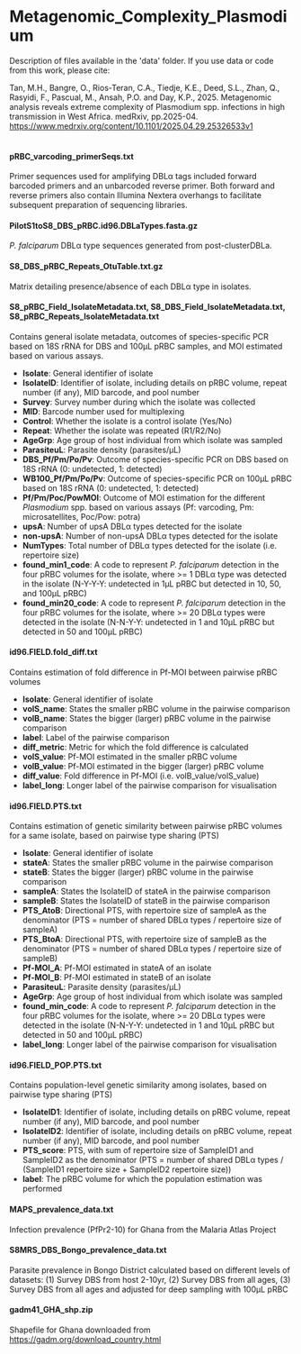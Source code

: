 # Metagenomic_Complexity_Plasmodium

Description of files available in the 'data' folder. If you use data or code from this work, please cite:

Tan, M.H., Bangre, O., Rios-Teran, C.A., Tiedje, K.E., Deed, S.L., Zhan, Q., Rasyidi, F., Pascual, M., Ansah, P.O. and Day, K.P., 2025. Metagenomic analysis reveals extreme complexity of Plasmodium spp. infections in high transmission in West Africa. medRxiv, pp.2025-04.
https://www.medrxiv.org/content/10.1101/2025.04.29.25326533v1
<br></br>

#### pRBC_varcoding_primerSeqs.txt
Primer sequences used for amplifying DBLα tags included forward barcoded primers and an unbarcoded reverse primer. Both forward and reverse primers also contain Illumina Nextera overhangs to facilitate subsequent preparation of sequencing libraries.

#### PilotS1toS8_DBS_pRBC.id96.DBLaTypes.fasta.gz
*P. falciparum* DBLα type sequences generated from post-clusterDBLa.

#### S8_DBS_pRBC_Repeats_OtuTable.txt.gz
Matrix detailing presence/absence of each DBLα type in isolates.

#### S8_pRBC_Field_IsolateMetadata.txt, S8_DBS_Field_IsolateMetadata.txt, S8_pRBC_Repeats_IsolateMetadata.txt
Contains general isolate metadata, outcomes of species-specific PCR based on 18S rRNA for DBS and 100μL pRBC samples, and MOI estimated based on various assays.
- **Isolate**: General identifier of isolate
- **IsolateID**: Identifier of isolate, including details on pRBC volume, repeat number (if any), MID barcode, and pool number
- **Survey**: Survey number during which the isolate was collected
- **MID**: Barcode number used for multiplexing
- **Control**: Whether the isolate is a control isolate (Yes/No)
- **Repeat**: Whether the isolate was repeated (R1/R2/No)
- **AgeGrp**: Age group of host individual from which isolate was sampled
- **ParasiteuL**: Parasite density (parasites/μL)
- **DBS_Pf/Pm/Po/Pv**: Outcome of species-specific PCR on DBS based on 18S rRNA (0: undetected, 1: detected)
- **WB100_Pf/Pm/Po/Pv**: Outcome of species-specific PCR on 100μL pRBC based on 18S rRNA (0: undetected, 1: detected)
- **Pf/Pm/Poc/PowMOI**: Outcome of MOI estimation for the different *Plasmodium* spp. based on various assays (Pf: varcoding, Pm: microsatellites, Poc/Pow: potra)
- **upsA**: Number of upsA DBLα types detected for the isolate
- **non-upsA**: Number of non-upsA DBLα types detected for the isolate
- **NumTypes**: Total number of DBLα types detected for the isolate (i.e. repertoire size)
- **found_min1_code**: A code to represent *P. falciparum* detection in the four pRBC volumes for the isolate, where >= 1 DBLα type was detected in the isolate (N-Y-Y-Y: undetected in 1μL pRBC but detected in 10, 50, and 100μL pRBC)
- **found_min20_code**: A code to represent *P. falciparum* detection in the four pRBC volumes for the isolate, where >= 20 DBLα types were detected in the isolate (N-N-Y-Y: undetected in 1 and 10μL pRBC but detected in 50 and 100μL pRBC)

#### id96.FIELD.fold_diff.txt
Contains estimation of fold difference in Pf-MOI between pairwise pRBC volumes
- **Isolate**: General identifier of isolate
- **volS_name**: States the smaller pRBC volume in the pairwise comparison
- **volB_name**: States the bigger (larger) pRBC volume in the pairwise comparison
- **label**: Label of the pairwise comparison
- **diff_metric**: Metric for which the fold difference is calculated
- **volS_value**: Pf-MOI estimated in the smaller pRBC volume
- **volB_value**: Pf-MOI estimated in the bigger (larger) pRBC volume
- **diff_value**: Fold difference in Pf-MOI (i.e. volB_value/volS_value)
- **label_long**: Longer label of the pairwise comparison for visualisation

#### id96.FIELD.PTS.txt
Contains estimation of genetic similarity between pairwise pRBC volumes for a same isolate, based on pairwise type sharing (PTS)
- **Isolate**: General identifier of isolate
- **stateA**: States the smaller pRBC volume in the pairwise comparison
- **stateB**: States the bigger (larger) pRBC volume in the pairwise comparison
- **sampleA**: States the IsolateID of stateA in the pairwise comparison
- **sampleB**: States the IsolateID of stateB in the pairwise comparison
- **PTS_AtoB**: Directional PTS, with repertoire size of sampleA as the denominator (PTS = number of shared DBLα types / repertoire size of sampleA)
- **PTS_BtoA**: Directional PTS, with repertoire size of sampleB as the denominator (PTS = number of shared DBLα types / repertoire size of sampleB)
- **Pf-MOI_A**: Pf-MOI estimated in stateA of an isolate
- **Pf-MOI_B**: Pf-MOI estimated in stateB of an isolate
- **ParasiteuL**: Parasite density (parasites/μL)
- **AgeGrp**: Age group of host individual from which isolate was sampled
- **found_min_code**: A code to represent *P. falciparum* detection in the four pRBC volumes for the isolate, where >= 20 DBLα types were detected in the isolate (N-N-Y-Y: undetected in 1 and 10μL pRBC but detected in 50 and 100μL pRBC)
- **label_long**: Longer label of the pairwise comparison for visualisation

#### id96.FIELD_POP.PTS.txt
Contains population-level genetic similarity among isolates, based on pairwise type sharing (PTS)
- **IsolateID1**: Identifier of isolate, including details on pRBC volume, repeat number (if any), MID barcode, and pool number
- **IsolateID2**: Identifier of isolate, including details on pRBC volume, repeat number (if any), MID barcode, and pool number
- **PTS_score**: PTS, with sum of repertoire size of SampleID1 and SampleID2 as the denominator (PTS = number of shared DBLα types / (SampleID1 repertoire size + SampleID2 repertoire size))
- **label**: The pRBC volume for which the population estimation was performed

#### MAPS_prevalence_data.txt
Infection prevalence (PfPr2-10) for Ghana from the Malaria Atlas Project

#### S8MRS_DBS_Bongo_prevalence_data.txt
Parasite prevalence in Bongo District calculated based on different levels of datasets: (1) Survey DBS from host 2-10yr, (2) Survey DBS from all ages, (3) Survey DBS from all ages and adjusted for deep sampling with 100μL pRBC

#### gadm41_GHA_shp.zip
Shapefile for Ghana downloaded from https://gadm.org/download_country.html
